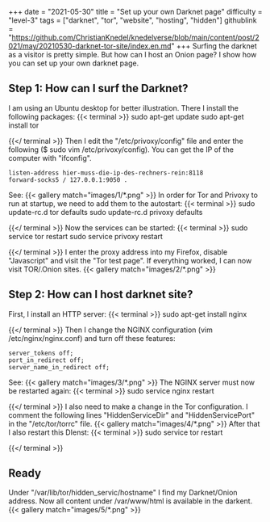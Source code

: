 +++
date = "2021-05-30"
title = "Set up your own Darknet page"
difficulty = "level-3"
tags = ["darknet", "tor", "website", "hosting", "hidden"]
githublink = "https://github.com/ChristianKnedel/knedelverse/blob/main/content/post/2021/may/20210530-darknet-tor-site/index.en.md"
+++
Surfing the darknet as a visitor is pretty simple. But how can I host an Onion page? I show how you can set up your own darknet page.
## Step 1: How can I surf the Darknet?
I am using an Ubuntu desktop for better illustration. There I install the following packages:
{{< terminal >}}
sudo apt-get update
sudo apt-get install tor 

{{</ terminal >}}
Then I edit the "/etc/privoxy/config" file and enter the following ($ sudo vim /etc/privoxy/config). You can get the IP of the computer with "ifconfig".
```
listen-address hier-muss-die-ip-des-rechners-rein:8118
forward-socks5 / 127.0.0.1:9050 .

```
See:
{{< gallery match="images/1/*.png" >}}
In order for Tor and Privoxy to run at startup, we need to add them to the autostart:
{{< terminal >}}
sudo update-rc.d tor defaults
sudo update-rc.d privoxy defaults

{{</ terminal >}}
Now the services can be started:
{{< terminal >}}
sudo service tor restart
sudo service privoxy restart

{{</ terminal >}}
I enter the proxy address into my Firefox, disable "Javascript" and visit the "Tor test page". If everything worked, I can now visit TOR/.Onion sites.
{{< gallery match="images/2/*.png" >}}

## Step 2: How can I host darknet site?
First, I install an HTTP server:
{{< terminal >}}
sudo apt-get install nginx

{{</ terminal >}}
Then I change the NGINX configuration (vim /etc/nginx/nginx.conf) and turn off these features:
```
server_tokens off;
port_in_redirect off;
server_name_in_redirect off;

```
See:
{{< gallery match="images/3/*.png" >}}
The NGINX server must now be restarted again:
{{< terminal >}}
sudo service nginx restart

{{</ terminal >}}
I also need to make a change in the Tor configuration. I comment the following lines "HiddenServiceDir" and "HiddenServicePort" in the "/etc/tor/torrc" file.
{{< gallery match="images/4/*.png" >}}
After that I also restart this DIenst:
{{< terminal >}}
sudo service tor restart

{{</ terminal >}}

## Ready
Under "/var/lib/tor/hidden_servic/hostname" I find my Darknet/Onion address. Now all content under /var/www/html is available in the darkent.
{{< gallery match="images/5/*.png" >}}